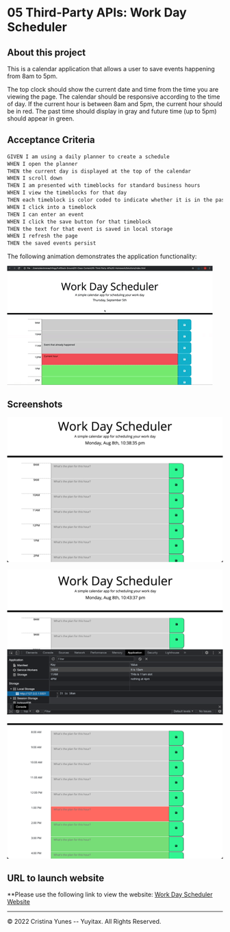 # 05 Third-Party APIs: Work Day Scheduler

## About this project

This is a calendar application that allows a user to save events happening from 8am to 5pm. 

The top clock should show the current date and time from the time you are viewing the page. The calendar should be responsive according to the time of day. If the current hour is between 8am and 5pm, the current hour should be in red. The past time should display in gray and future time (up to 5pm) should appear in green.


## Acceptance Criteria

```md
GIVEN I am using a daily planner to create a schedule
WHEN I open the planner
THEN the current day is displayed at the top of the calendar
WHEN I scroll down
THEN I am presented with timeblocks for standard business hours
WHEN I view the timeblocks for that day
THEN each timeblock is color coded to indicate whether it is in the past, present, or future
WHEN I click into a timeblock
THEN I can enter an event
WHEN I click the save button for that timeblock
THEN the text for that event is saved in local storage
WHEN I refresh the page
THEN the saved events persist
```

The following animation demonstrates the application functionality:

![A user clicks on slots on the color-coded calendar and edits the events.](./Assets/05-third-party-apis-homework-demo.gif)



## Screenshots

![First look once you go inside the website and hours are not in between 8am and 5pm.](./assets/past-time-view.png)

![Look inside the Local Storage, Key is the time and Value is the input](./assets/todo-saved-local-storage.png)

![Look if time is on hour 13, showing classes working correctly](./assets/hour-13-preview.png)


## URL to launch website

**Please use the following link to view the website: [Work Day Scheduler Website](https://yuyitax.github.io/05-Work-Day-Scheduler/)

---

© 2022 Cristina Yunes -- Yuyitax. All Rights Reserved.
